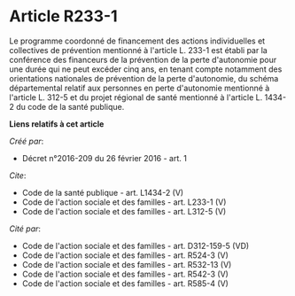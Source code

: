 # Article R233-1

Le programme coordonné de financement des actions individuelles et collectives de prévention mentionné à l'article L. 233-1
est établi par la conférence des financeurs de la prévention de la perte d'autonomie pour une durée qui ne peut excéder cinq
ans, en tenant compte notamment des orientations nationales de prévention de la perte d'autonomie, du schéma départemental
relatif aux personnes en perte d'autonomie mentionné à l'article L. 312-5 et du projet régional de santé mentionné à
l'article L. 1434-2 du code de la santé publique.

**Liens relatifs à cet article**

_Créé par_:

  - Décret n°2016-209 du 26 février 2016 - art. 1

_Cite_:

  - Code de la santé publique - art. L1434-2 (V)
  - Code de l'action sociale et des familles - art. L233-1 (V)
  - Code de l'action sociale et des familles - art. L312-5 (V)

_Cité par_:

  - Code de l'action sociale et des familles - art. D312-159-5 (VD)
  - Code de l'action sociale et des familles - art. R524-3 (V)
  - Code de l'action sociale et des familles - art. R532-13 (V)
  - Code de l'action sociale et des familles - art. R542-3 (V)
  - Code de l'action sociale et des familles - art. R585-4 (V)
